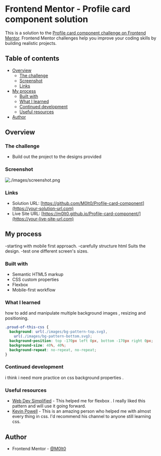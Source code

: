 # Frontend Mentor - Profile card component solution

This is a solution to the [Profile card component challenge on Frontend Mentor](https://www.frontendmentor.io/challenges/profile-card-component-cfArpWshJ). Frontend Mentor challenges help you improve your coding skills by building realistic projects.

## Table of contents

- [Overview](#overview)
  - [The challenge](#the-challenge)
  - [Screenshot](#screenshot)
  - [Links](#links)
- [My process](#my-process)
  - [Built with](#built-with)
  - [What I learned](#what-i-learned)
  - [Continued development](#continued-development)
  - [Useful resources](#useful-resources)
- [Author](#author)

## Overview

### The challenge

- Build out the project to the designs provided

### Screenshot

![./images/screenshot.png](./screenshot.png)

### Links

- Solution URL: [https://github.com/M0lt0/Profile-card-component](https://your-solution-url.com)
- Live Site URL: [https://m0lt0.github.io/Profile-card-component/](https://your-live-site-url.com)

## My process

-starting with mobile first approach.
-carefully structure html Suits the design.
-test one different screen's sizes.

### Built with

- Semantic HTML5 markup
- CSS custom properties
- Flexbox
- Mobile-first workflow

### What I learned

how to add and manipulate multiple background images , resizing and positioning.

```css
.proud-of-this-css {
  background: url(./images/bg-pattern-top.svg),
    url(./images/bg-pattern-bottom.svg);
  background-position: top -170px left 0px, bottom -170px right 0px;
  background-size: 40%, 40%;
  background-repeat: no-repeat, no-repeat;
}
```

### Continued development

i think i need more practice on css background properties .

### Useful resources

- [Web Dev Simplified](https://www.youtube.com/c/WebDevSimplified) - This helped me for flexbox . I really liked this pattern and will use it going forward.
- [Kevin Powell](https://www.youtube.com/kepowob) - This is an amazing person who helped me with almost every thing in css. I'd recommend his channel to anyone still learning css.

## Author

- Frontend Mentor - [@M0lt0](https://www.frontendmentor.io/profile/M0lt0)
